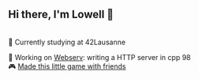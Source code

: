 ## Hi there, I'm Lowell 👋
<br />
🌱  Currently studying at 42Lausanne <br>

🧠  Working on [Webserv](https://github.com/Elwoll/webserv_parsing/blob/main/webserv.subject.pdf): writing a HTTP server in cpp 98<br>
🎮 [Made this little game with friends](https://0xonyx.itch.io/gitwars)
